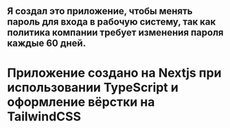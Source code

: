 ## Я создал это приложение, чтобы менять пароль для входа в рабочую систему, так как политика компании требует изменения пароля каждые 60 дней. 

# Приложение создано на Nextjs при использовании TypeScript и оформление вёрстки на TailwindCSS
